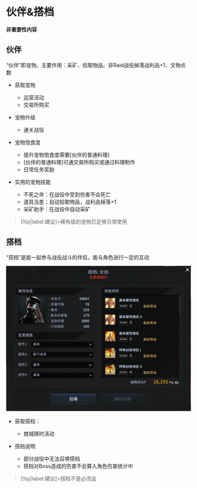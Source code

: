 # 伙伴&搭档 <!-- {docsify-ignore-all} -->
**非重要性内容**

##  伙伴 
“伙伴”即宠物。主要作用：采矿、拾取物品、非Raid战役掉落战利品+1、文物点数

-   获取宠物
    -   运营活动
    -   交易所购买

-   宠物升级
    -   通关战役

-   宠物饱食度
    -   提升宠物饱食度需要[伙伴的普通料理]
    -   [伙伴的普通料理]可通交易所购买或通过料理制作
    -   日常任务奖励

-   实用的宠物技能
    -   不死之命：在战役中受到伤害不会死亡
    -   道具当差：自动拾取物品，战利品掉落+1
    -   采矿助手：在战役中自动采矿

> [!tip|label:建议]>稀有级的宠物已足够日常使用

##  搭档 
“搭档”是能一起参与战役战斗的伴侣，能与角色进行一定的互动

![Alt text](image.png ':size=40%')

-   获取搭档：
    -   商城限时活动

-   搭档说明
    -   部分战役中无法召唤搭档
    -   搭档对Boss造成的伤害不会算入角色伤害统计中

> [!tip|label:建议]>搭档不是必须品

